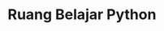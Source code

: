 # Ruang Belajar Python

<p align=center>
    <a href="https://ruang-belajar.github.io/python><b>📚 MULAI BELAJAR</b></a>
</p>
